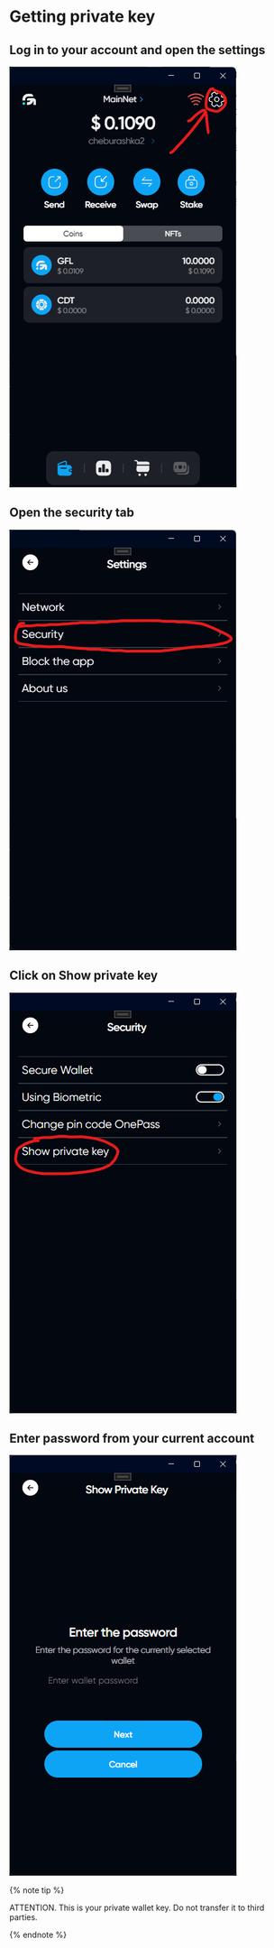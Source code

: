 # Getting private key

## Log in to your account and open the settings

![alt text](image.png)

## Open the security tab

![alt text](image-1.png)

## Click on Show private key

![alt text](image-13.png)

## Enter password from your current account

![alt text](image-14.png)

{% note tip %}

ATTENTION. This is your private wallet key. Do not transfer it to third parties.

{% endnote %}